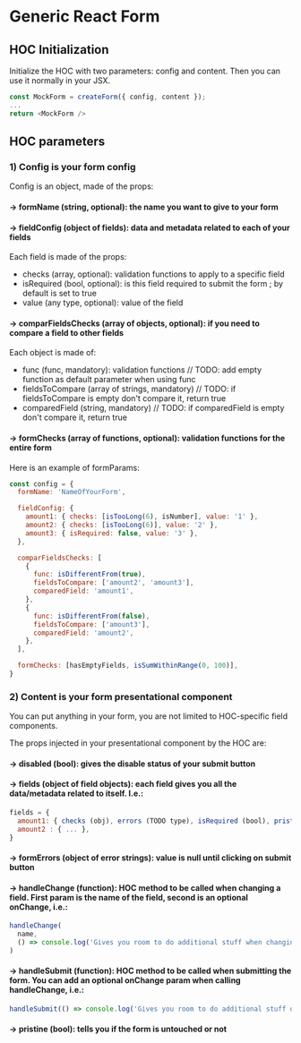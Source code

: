 # Generic React Form

## HOC Initialization

Initialize the HOC with two parameters: config and content.
Then you can use it normally in your JSX.

```javascript
const MockForm = createForm({ config, content });
...
return <MockForm />
```

## HOC parameters

### 1) Config is your form config

Config is an object, made of the props:

#### -> formName (string, optional): the name you want to give to your form

#### -> fieldConfig (object of fields): data and metadata related to each of your fields

Each field is made of the props:
- checks (array, optional): validation functions to apply to a specific field
- isRequired (bool, optional): is this field required to submit the form ; by default is set to true
- value (any type, optional): value of the field

#### -> comparFieldsChecks (array of objects, optional): if you need to compare a field to other fields

Each object is made of:
- func (func, mandatory): validation functions
// TODO: add empty function as default parameter when using func
- fieldsToCompare (array of strings, mandatory)
// TODO: if fieldsToCompare is empty don't compare it, return true
- comparedField (string, mandatory)
// TODO: if comparedField is empty don't compare it, return true

#### -> formChecks (array of functions, optional): validation functions for the entire form

Here is an example of formParams:

```javascript
const config = {
  formName: 'NameOfYourForm',

  fieldConfig: {
    amount1: { checks: [isTooLong(6), isNumber], value: '1' },
    amount2: { checks: [isTooLong(6)], value: '2' },
    amount3: { isRequired: false, value: '3' },
  },

  comparFieldsChecks: [
    {
      func: isDifferentFrom(true),
      fieldsToCompare: ['amount2', 'amount3'],
      comparedField: 'amount1',
    },
    {
      func: isDifferentFrom(false),
      fieldsToCompare: ['amount3'],
      comparedField: 'amount2',
    },
  ],

  formChecks: [hasEmptyFields, isSumWithinRange(0, 100)],
}
```

### 2) Content is your form presentational component

You can put anything in your form, you are not limited to HOC-specific field components.

The props injected in your presentational component by the HOC are:

#### -> disabled (bool): gives the disable status of your submit button

#### -> fields (object of field objects): each field gives you all the data/metadata related to itself. I.e.:

```javascript
fields = {
  amount1: { checks (obj), errors (TODO type), isRequired (bool), pristine (bool), value (any type) },
  amount2 : { ... },
}
```

#### -> formErrors (object of error strings): value is null until clicking on submit button

#### -> handleChange (function): HOC method to be called when changing a field. First param is the name of the field, second is an optional onChange, i.e.:

```javascript
handleChange(
  name,
  () => console.log('Gives you room to do additional stuff when changing a field value')
)
```

#### -> handleSubmit (function): HOC method to be called when submitting the form. You can add an optional onChange param when calling handleChange, i.e.:

```javascript
handleSubmit(() => console.log('Gives you room to do additional stuff during submit'))
```

#### -> pristine (bool): tells you if the form is untouched or not

